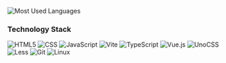 ![Most Used Languages](https://github-readme-stats.vercel.app/api/top-langs/?username=zimo493&theme=dark&layout=compact)

### Technology Stack
![HTML5](https://img.shields.io/badge/HTML5-E34F26?logo=html5&logoColor=fff)
![CSS](https://img.shields.io/badge/CSS3-1572B6?logo=html5&logoColor=fff)
![JavaScript](https://img.shields.io/badge/JavaScript-F7DF1E?logo=javascript&logoColor=000)
![Vite](https://img.shields.io/badge/Vite-646CFF?logo=vite&logoColor=fff)
![TypeScript](https://img.shields.io/badge/TypeScript-3178C6?logo=typescript&logoColor=fff)
![Vue.js](https://img.shields.io/badge/Vue-4FC08D?logo=vuedotjs&logoColor=fff)
![UnoCSS](https://img.shields.io/badge/UnoCSS-333?logo=unocss&logoColor=fff)
![Less](https://img.shields.io/badge/Less-1D365D?logo=less&logoColor=fff)
![Git](https://img.shields.io/badge/Git-F05032?logo=git&logoColor=fff)
![Linux](https://img.shields.io/badge/Linux-FCC624?logo=linux&logoColor=000)


<!---
zimo493/zimo493 is a ✨ special ✨ repository because its `README.md` (this file) appears on your GitHub profile.
You can click the Preview link to take a look at your changes.
--->
